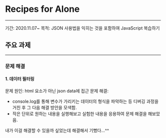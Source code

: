 # Recipes for Alone

---

기간: 2020.11.07~
목적: JSON 사용법을 익히는 것을 포함하여 JavaScript 복습하기

## 주요 과제

---

### 문제 해결

#### 1. 데이터 필터링

문제 원인: html 요소가 아닌 json data에 접근
문제 해결:

- console.log를 통해 변수가 가리키는 데이터의 형식을 파악하는 등 디버깅 과정을 거친 후 그 다음 해결 방안을 모색함.
- 작은 단위로 원하는 내용을 실행해보고 실험한 내용을 응용하여 문제 해결을 해보았음.

내가 이걸 해결할 수 있을까 싶었는데 해결해서 기뻤다...^^
